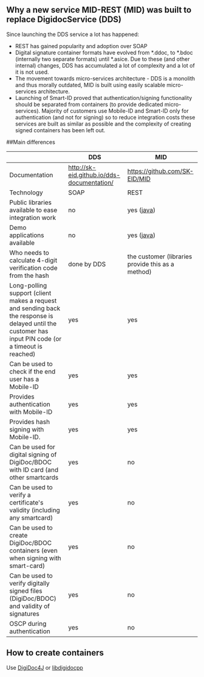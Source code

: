 ## Why a new service MID-REST (MID) was built to replace DigidocService (DDS)

Since launching the DDS service a lot has happened:

* REST has gained popularity and adoption over SOAP
* Digital signature container formats have evolved from *.ddoc, to *.bdoc (internally two separate formats) until *.asice. Due to these (and other internal) changes, DDS has accumulated a lot of complexity and a lot of it is not used.
* The movement towards micro-services architecture - DDS is a monolith and thus morally outdated, MID is built using easily scalable micro-services architecture.
* Launching of Smart-ID proved that authentication/signing functionality should be separated from containers (to provide dedicated micro-services). Majority of customers use Mobile-ID and Smart-ID only for authentication (and not for signing) so to reduce integration costs these services are built as similar as possible and the complexity of creating signed containers has been left out.

##Main differences

|               | DDS | MID |
| ---           | --- | --- |
| Documentation | http://sk-eid.github.io/dds-documentation/ | https://github.com/SK-EID/MID |
| Technology                                          | SOAP | REST
| Public libraries available to ease integration work | no | yes ([java](https://github.com/SK-EID/mid-rest-java-client)) |
| Demo applications available                         | no | yes ([java](https://github.com/SK-EID/mid-rest-java-demo)) | 
| Who needs to calculate 4-digit verification code from the hash | done by DDS | the customer (libraries provide this as a method) | 
| Long-polling support (client makes a request and sending back the response is delayed until the customer has input PIN code (or a timeout is reached) | yes | yes | 
| Can be used to check if the end user has a Mobile-ID | yes | yes | 
| Provides authentication with Mobile-ID | yes | yes | 
| Provides hash signing with Mobile-ID.  | yes | yes | 
| Can be used for digital signing of DigiDoc/BDOC with ID card (and other smartcards | yes | no | 
| Can be used to verify a certificate's validity (including any smartcard) | yes | no | 
| Can be used to create DigiDoc/BDOC containers (even when signing with smart-card) | yes | no | 
| Can be used to verify digitally signed files (DigiDoc/BDOC) and validity of signatures | yes | no | 
| OSCP during authentication | yes | no | 

## How to create containers

Use [DigiDoc4J](https://github.com/open-eid/digidoc4j) or [libdigidocpp](https://github.com/open-eid/libdigidocpp)